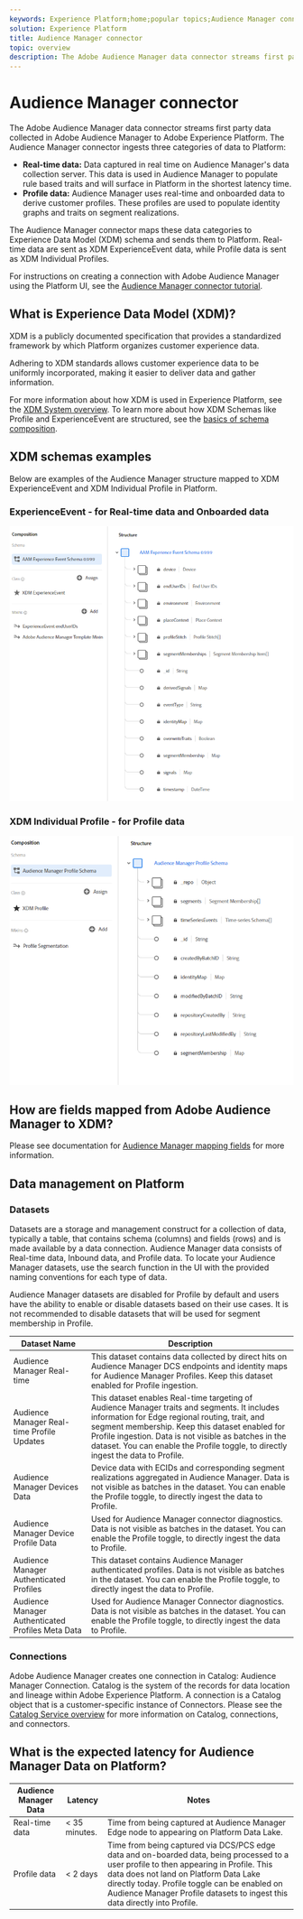 ```yaml
---
keywords: Experience Platform;home;popular topics;Audience Manager connector;Audience manager;audience manager
solution: Experience Platform
title: Audience Manager connector
topic: overview
description: The Adobe Audience Manager data connector streams first party data collected in Adobe Audience Manager to Adobe Experience Platform. The Audience Manager connector ingests three categories of data to Platform.
---
```


# Audience Manager connector

The Adobe Audience Manager data connector streams first party data collected in Adobe Audience Manager to Adobe Experience Platform. The Audience Manager connector ingests three categories of data to Platform:

- **Real-time data:** Data captured in real time on Audience Manager's data collection server. This data is used in Audience Manager to populate rule based traits and will surface in Platform in the shortest latency time.
- **Profile data:** Audience Manager uses real-time and onboarded data to derive customer profiles. These profiles are used to populate identity graphs and traits on segment realizations.

The Audience Manager connector maps these data categories to Experience Data Model (XDM) schema and sends them to Platform. Real-time data are sent as XDM ExperienceEvent data, while Profile data is sent as XDM Individual Profiles.

For instructions on creating a connection with Adobe Audience Manager using the Platform UI, see the [Audience Manager connector tutorial](../../tutorials/ui/create/adobe-applications/audience-manager.md).

## What is Experience Data Model (XDM)?

XDM is a publicly documented specification that provides a standardized framework by which Platform organizes customer experience data.

Adhering to XDM standards allows customer experience data to be uniformly incorporated, making it easier to deliver data and gather information.

For more information about how XDM is used in Experience Platform, see the [XDM System overview](../../../xdm/home.md). To learn more about how XDM Schemas like Profile and ExperienceEvent are structured, see the [basics of schema composition](../../../xdm/schema/composition.md).

## XDM schemas examples

Below are examples of the Audience Manager structure mapped to XDM ExperienceEvent and XDM Individual Profile in Platform.

### ExperienceEvent - for Real-time data and Onboarded data

![](images/aam-experience-events-for-dcs-and-onboarding-data.png)

### XDM Individual Profile - for Profile data

![](images/aam-profile-xdm-for-profile-data.png)

## How are fields mapped from Adobe Audience Manager to XDM?

Please see documentation for [Audience Manager mapping fields](./mapping/audience-manager.md) for more information.

## Data management on Platform

### Datasets

Datasets are a storage and management construct for a collection of data, typically a table, that contains schema (columns) and fields (rows) and is made available by a data connection. Audience Manager data consists of Real-time data, Inbound data, and Profile data. To locate your Audience Manager datasets, use the search function in the UI with the provided naming conventions for each type of data.

Audience Manager datasets are disabled for Profile by default and users have the ability to enable or disable datasets based on their use cases. It is not recommended to disable datasets that will be used for segment membership in Profile.

| Dataset Name | Description |
| ------------ | ----------- |
| Audience Manager Real-time | This dataset contains data collected by direct hits on Audience Manager DCS endpoints and identity maps for Audience Manager Profiles. Keep this dataset enabled for Profile ingestion. |
| Audience Manager Real-time Profile Updates | This dataset enables Real-time targeting of Audience Manager traits and segments. It includes information for Edge regional routing, trait, and segment membership. Keep this dataset enabled for Profile ingestion. Data is not visible as batches in the dataset. You can enable the Profile toggle, to directly ingest the data to Profile. |
| Audience Manager Devices Data | Device data with ECIDs and corresponding segment realizations aggregated in Audience Manager. Data is not visible as batches in the dataset. You can enable the Profile toggle, to directly ingest the data to Profile.  |
| Audience Manager Device Profile Data | Used for Audience Manager connector diagnostics. Data is not visible as batches in the dataset. You can enable the Profile toggle, to directly ingest the data to Profile.  |
| Audience Manager Authenticated Profiles | This dataset contains Audience Manager authenticated profiles. Data is not visible as batches in the dataset. You can enable the Profile toggle, to directly ingest the data to Profile. |
| Audience Manager Authenticated Profiles Meta Data | Used for Audience Manager Connector diagnostics. Data is not visible as batches in the dataset. You can enable the Profile toggle, to directly ingest the data to Profile. |

### Connections

Adobe Audience Manager creates one connection in Catalog: Audience Manager Connection. Catalog is the system of the records for data location and lineage within Adobe Experience Platform. A connection is a Catalog object that is a customer-specific instance of Connectors. Please see the [Catalog Service overview](../../../catalog/home.md) for more information on Catalog, connections, and connectors.

## What is the expected latency for Audience Manager Data on Platform?

| Audience Manager Data | Latency | Notes |
| --- | --- | --- |
| Real-time data | < 35 minutes. | Time from being captured at Audience Manager Edge node to appearing on Platform Data Lake. |
| Profile data | < 2 days  | Time from being captured via DCS/PCS edge data and on-boarded data, being processed to a user profile to then appearing in Profile. This data does not land on Platform Data Lake directly today. Profile toggle can be enabled on Audience Manager Profile datasets to ingest this data directly into Profile. |